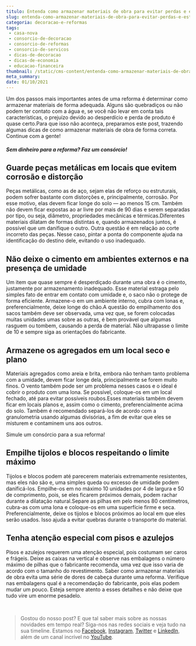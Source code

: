 ```yaml
---
titulo: Entenda como armazenar materiais de obra para evitar perdas e estragos
slug: entenda-como-armazenar-materiais-de-obra-para-evitar-perdas-e-estragos
categoria: decoracao-e-reformas
tags:
 - casa-nova
 - consorcio-de-decoracao
 - consorcio-de-reformas
 - consorcio-de-servicos
 - dicas-de-decoracao
 - dicas-de-economia
 - educacao-financeira
thumbnail: /static/cms-content/entenda-como-armazenar-materiais-de-obra-para-evitar-perdas-e-estragos.jpg
meta_summary: 
date: 01/10/2021
---
```

Um dos passos mais importantes antes de uma reforma é determinar como armazenar materiais de forma adequada. Alguns são quebradiços ou não podem ter contato com a água e, se você não levar em conta tais características, o prejuízo devido ao desperdício e perda de produto é quase certo.Para que isso não aconteça, preparamos este post, trazendo algumas dicas de como armazenar materiais de obra de forma correta. Continue com a gente!

##### Sem dinheiro para a reforma? Faz um consórcio!

Guarde peças metálicas em locais que evitem corrosão e distorção
----------------------------------------------------------------

Peças metálicas, como as de aço, sejam elas de reforço ou estruturais, podem sofrer bastante com distorções e, principalmente, corrosão. Por esse motivo, elas devem ficar longe do solo — ao menos 15 cm. Também não devem ficar expostas ao ar livre por mais de 90 dias e serem separadas por tipo, ou seja, diâmetro, propriedades mecânicas e térmicas.Diferentes materiais dilatam de formas distintas e, quando armazenados juntos, é possível que um danifique o outro. Outra questão é em relação ao corte incorreto das peças. Nesse caso, pintar a ponta do componente ajuda na identificação do destino dele, evitando o uso inadequado.

Não deixe o cimento em ambientes externos e na presença de umidade
------------------------------------------------------------------

Um item que quase sempre é desperdiçado durante uma obra é o cimento, justamente por armazenamento inadequado. Esse material estraga pelo simples fato de entrar em contato com umidade e, o saco não o protege de forma eficiente. Armazene-o em um ambiente interno, cubra com lonas e, preferencialmente, deixe longe do chão.A questão do empilhamento dos sacos também deve ser observada, uma vez que, se forem colocadas muitas unidades umas sobre as outras, é bem provável que algumas rasguem ou tombem, causando a perda de material. Não ultrapasse o limite de 10 e sempre siga as orientações do fabricante.

Armazene os agregados em um local seco e plano
----------------------------------------------

Materiais agregados como areia e brita, embora não tenham tanto problema com a umidade, devem ficar longe dela, principalmente se forem muito finos. O vento também pode ser um problema nesses casos e o ideal é cobrir o produto com uma lona. Se possível, coloque-os em um local fechado, até para evitar possíveis roubos.Esses materiais também devem ficar em locais planos e, assim como o cimento, preferencialmente acima do solo. Também é recomendado separá-los de acordo com a granulometria usando algumas divisórias, a fim de evitar que eles se misturem e contaminem uns aos outros.

 Simule um consórcio para a sua reforma!

Empilhe tijolos e blocos respeitando o limite máximo
----------------------------------------------------

Tijolos e blocos podem até parecerem materiais extremamente resistentes, mas eles não são e, uma simples queda ou excesso de umidade podem danificá-los. Empilhe-os em no máximo 10 unidades por 4 de largura e 50 de comprimento, pois, se eles ficarem próximos demais, podem rachar durante a dilatação natural.Separe as pilhas em pelo menos 80 centímetros, cubra-as com uma lona e coloque-os em uma superfície firme e seca. Preferencialmente, deixe os tijolos e blocos próximos ao local em que eles serão usados. Isso ajuda a evitar quebras durante o transporte do material.

Tenha atenção especial com pisos e azulejos
-------------------------------------------

Pisos e azulejos requerem uma atenção especial, pois costumam ser caros e frágeis. Deixe as caixas na vertical e observe nas embalagens o número máximo de pilhas que o fabricante recomenda, uma vez que isso varia de acordo com o tamanho do revestimento. Saber como armazenar materiais de obra evita uma série de dores de cabeça durante uma reforma. Verifique nas embalagens qual é a recomendação do fabricante, pois elas podem mudar um pouco. Esteja sempre atento a esses detalhes e não deixe que tudo vire um enorme pesadelo.

‍

> Gostou do nosso post? E que tal saber mais sobre as nossas novidades em tempo real? Siga-nos nas redes sociais e veja tudo na sua timeline. Estamos no [Facebook](https://www.facebook.com/embracon/), [Instagram](https://www.instagram.com/embraconoficial/), [Twitter](https://twitter.com/embracon) e [LinkedIn](https://www.linkedin.com/company/1018875/), além de um canal incrível no [YouTube](https://www.youtube.com/channel/UCL-Y0mv9zc73Iek48NLUBzQ).

‍
